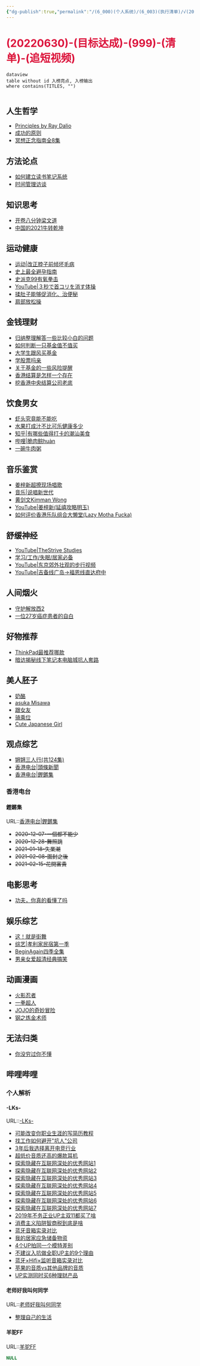 ```yaml
---
{"dg-publish":true,"permalink":"/(6_000)(个人系统)/(6_003)(执行清单)/√(20220702)-(目标达成)-(999)-(清单)-(追短视频)/"}
---
```



# <font color=#DC143C>(20220630)-(目标达成)-(999)-(清单)-(追短视频)</font>

```
dataview
table without id 入榜亮点, 入榜输出
where contains(TITLES, "")
```

```toc
```

## 人生哲学
+ [Principles by Ray Dalio](https://www.youtube.com/watch?v=PHe0bXAIuk0&list=RDCMUCqvaXJ1K3HheTPNjH-KpwXQ&index=2&ab_channel=PrinciplesbyRayDalio)
+ [成功的原则](https://www.youtube.com/watch?v=6lbftjb9So0&list=PL41u9gdhtYGSmPYMi0qkfIdh7nSxDl2tr&ab_channel=Johnnyzhang)
+ [冥想正念指南全8集](https://www.bilibili.com/video/BV1vA411W7fY?p=2)

## 方法论点
+ [如何建立读书笔记系统](https://www.douban.com/note/518870936/)
+ [时间管理访谈](https://www.douban.com/doulist/128218526/)

## 知识思考
+ [开卷八分钟梁文道](https://www.bilibili.com/video/BV15s411d7Bg)
+ [中国的2021牛转乾坤](https://www.bilibili.com/video/BV1rX4y1u7Tp?p=1&share_medium=iphone&share_plat=ios&share_source=COPY&share_tag=s_i&timestamp=1609348723&unique_k=5Aa3Yj)

## 运动健康
+ [运动|改正脖子前倾坏毛病](https://www.bilibili.com/video/av30792678/)
+ [史上最全避孕指南](https://www.bilibili.com/video/av73359832/)
+ [史派克99有氧拳击](https://space.bilibili.com/22440723?spm_id_from=333.788.b_765f7570696e666f.1)
+ [YouTube|３秒で首コリを消す体操](https://www.youtube.com/watch?v=1ZSKFKmLeWw&ab_channel=KazuyaSakoda)
+ [揉肚子能够促消化、治便秘](https://mp.weixin.qq.com/s?__biz=MjM5OTk0MTM2Mw==&mid=2652053560&idx=1&sn=a8080cde08a49d3046f117f15982299c&scene=21#wechat_redirect)
+ [肩部放松操](https://www.douban.com/people/73683254/status/1759806415/)

## 金钱理财
+ [归纳整理解答一些比较小白的问题](https://www.douban.com/group/topic/210981712/)
+ [如何判断一只基金值不值买](https://www.bilibili.com/video/BV1pE411c7YK/?spm_id_from=333.788.videocard.6)
+ [大学生跟风买基金](https://www.bilibili.com/video/BV1Yo4y197sh/?spm_id_from=trigger_reload)
+ [学股票吗亲](https://www.bilibili.com/video/BV1Y7411W7br/?spm_id_from=333.788.videocard.0)
+ [关于基金的一些风险提醒](https://www.bilibili.com/video/BV1Up4y1n7ky)
+ [香港结算是怎样一个存在](https://xueqiu.com/2504698885/113994171)
+ [挖香港中央结算公司老底](https://blog.creaders.net/u/11405/202001/363447.html)

## 饮食男女
+ [虾头究竟能不能吃](https://www.bilibili.com/video/BV1g541177cd)
+ [水果打成汁不比可乐健康多少](https://www.sohu.com/a/415138847_296504)
+ [知乎|有哪些值得打卡的潮汕美食](https://www.zhihu.com/question/22548945)
+ [哔哩|脆肉鲩huàn](https://www.bilibili.com/video/av68341873?from=search&seid=4462755639552543870)
+ [一碗牛肉粥](https://www.bilibili.com/video/BV1RX4y157we?p=1&share_medium=iphone&share_plat=ios&share_source=COPY&share_tag=s_i&timestamp=1613399897&unique_k=N2VE2R)

## 音乐鉴赏
+ [姜梓新超撩现场唱歌](https://www.bilibili.com/video/av30319982/?p=11)
+ [音乐|说唱新世代](https://www.bilibili.com/bangumi/play/ep336156)
+ [黄剑文Kimman Wong](https://www.bilibili.com/video/BV1KW411L7zr?p=3)
+ [YouTube|姜梓新(延禧攻略明玉)](https://www.youtube.com/watch?v=0p_C1LZKV7c&ab_channel=%E5%A7%9C%E6%A2%93%E6%96%B0%E7%B2%89%E7%B5%B2%E7%AB%99)
+ [如何评价香港乐队组合大懒堂(Lazy Motha Fucka)](https://www.zhihu.com/question/20932578)

## 舒缓神经
+ [YouTube|TheStrive Studies](https://www.youtube.com/channel/UCSQkQjPhnZw12Hj-SfsbX8w/playlists)
+ [学习/工作/失眠/居家必备](https://www.bilibili.com/video/BV1oE411M7yK?spm_id_from=333.851.b_62696c695f7265706f72745f6d75736963.15)
+ [YouTube|东京郊外壮观的步行视频](https://www.youtube.com/watch?v=ZGLrP5eawdY&ab_channel=%E6%96%B0%E6%BD%AE%E7%A4%BE)
+ [YouTube|吉备线广岛→福恩线直达府中](https://www.youtube.com/watch?v=UZCHOOyUSC8&ab_channel=AUNZRAILFAN)

## 人间烟火
+ [守护解放西2](https://www.bilibili.com/bangumi/play/ep354458?spm_id_from=333.851.b_7265706f7274466972737432.5)
+ [一位27岁癌症患者的自白](https://www.bilibili.com/video/BV1E54y147gY)

## 好物推荐
+ [ThinkPad最推荐哪款](https://www.zhihu.com/question/21299566)
+ [暗访揭秘线下笔记本电脑城坑人套路](https://www.bilibili.com/video/av42091023/)

## 美人胚子
+ [奶酪](https://space.bilibili.com/514777186?spm_id_from=333.788.b_765f7570696e666f.1)
+ [asuka Misawa](https://cn.pornhub.com/view_video.php?viewkey=ph5c6fa0ed15005)
+ [跟女友](https://cn.pornhub.com/view_video.php?viewkey=ph5ffefe4424a9f)
+ [骑乘位](https://cn.pornhub.com/view_video.php?viewkey=ph5ef87a3799a64)
+ [Cute Japanese Girl](https://cn.pornhub.com/view_video.php?viewkey=ph5c937c86b2871)

## 观点综艺
+ [锵锵三人行(共124集)](https://www.bilibili.com/video/av23139371/?p=1)
+ [香港电台|頭條新聞](https://podcast.rthk.hk/podcast/item.php?pid=272&lang=zh-CN)
+ [香港电台|鏗鏘集](https://podcast.rthk.hk/podcast/item.php?pid=244&lang=zh-CN)

### 香港电台
#### 鏗鏘集
URL::[香港电台|鏗鏘集](https://podcast.rthk.hk/podcast/item.php?pid=244&lang=zh-CN)
+ ~~2020-12-07-一個都不能少~~
+ ~~2020-12-28-舞照跳~~
+ ~~2021-01-18-失業潮~~
+ ~~2021-02-08-圍封之後~~
+ ~~2021-02-15-花開富貴~~

## 电影思考
+ [功夫，你真的看懂了吗](https://movie.douban.com/review/2093451/)

## 娱乐综艺
+ [这！就是街舞](https://v.youku.com/v_show/id_XMzQxNzcyMDE5Ng==.html?spm=a2hbt.13141534.1_3.d_3_2&s=efbfbd1874efbfbdefbf)
+ [综艺|孝利家民宿第一季](https://www.bilibili.com/video/BV1Tx411B7QY?p=2)
+ [BeginAgain四季全集](https://www.bilibili.com/video/BV1CW411L7FV?p=1)
+ [男亲女爱超清经典搞笑](https://www.bilibili.com/video/BV1mQ4y1N7Hc?p=124)

## 动画漫画
+ [火影忍者](https://list.youku.com/show/id_zcc001f06962411de83b1.html)
+ [一拳超人](http://www.imomoe.ai/player/290-0-0.html)
+ [JOJO的奇妙冒险](http://www.imomoe.ai/view/208.html)
+ [钢之炼金术师](https://www.bilibili.com/bangumi/media/md1089/?from=search&seid=13972092586101474205)

## 无法归类
+ [你没穷过你不懂](https://www.bilibili.com/video/BV17K4y1n7Dk)

## 哔哩哔哩
### 个人解析
#### -LKs-
URL::[-LKs-](https://space.bilibili.com/125526/video?tid=0&page=9&keyword=&order=pubdate)
+ [可能改变你职业生涯的写简历教程](https://www.bilibili.com/video/BV1sb41187Tf)
+ [找工作如何避开"坑人"公司](https://www.bilibili.com/video/BV1kb411g7r5)
+ [3年后我选择离开电竞行业](https://www.bilibili.com/video/BV1Pt411u79L)
+ [超低价音质还高的爆款耳机](https://www.bilibili.com/video/BV1ub41147EB)
+ [探索隐藏在互联网深处的优秀网站1](https://www.bilibili.com/video/av3743771/)
+ [探索隐藏在互联网深处的优秀网站2](https://www.bilibili.com/video/av9856372/)
+ [探索隐藏在互联网深处的优秀网站3](https://www.bilibili.com/video/av27234784/)
+ [探索隐藏在互联网深处的优秀网站4](https://www.bilibili.com/video/BV1M4411m7Mz)
+ [探索隐藏在互联网深处的优秀网站5](https://www.bilibili.com/video/BV1a741137NS)
+ [探索隐藏在互联网深处的优秀网站6](https://www.bilibili.com/video/BV1wv411y7L6)
+ [探索隐藏在互联网深处的优秀网站7](https://www.bilibili.com/video/BV1bU4y1x7A1)
+ [2019年不务正业UP主双11都买了啥](https://www.bilibili.com/video/BV1gE411B7Ka)
+ [消费主义陷阱智商税到底是啥](https://www.bilibili.com/video/BV1qE411H7Ec)
+ [蓝牙音箱实录对比](https://www.bilibili.com/video/BV1yz411b7EA)
+ [我的居家应急储备物资](https://www.bilibili.com/video/BV1pA411b75d)
+ [4个UP拍同一个模特差别](https://www.bilibili.com/video/BV1iz4y1X7j9)
+ [不建议入坑做全职UP主的9个理由](https://www.bilibili.com/video/BV1tt4y1S7Lv)
+ [蓝牙×Hifi×监听音箱实录对比](https://www.bilibili.com/video/BV1gK4y1a7VT)
+ [苹果的音质vs其他品牌的音质](https://www.bilibili.com/video/BV11v41147vC)
+ [UP实测同时买6种理财产品](https://www.bilibili.com/video/BV1tt4y1r735)

#### 老师好我叫何同学
URL::[老师好我叫何同学](https://space.bilibili.com/163637592?spm_id_from=333.788.b_765f7570696e666f.2)
+ [整理自己的生活](https://www.bilibili.com/video/BV13v411v7Zo?p=1)

#### 羊驼FF
URL::[羊驼FF](https://space.bilibili.com/496964121)




















```SQL
NULL
```